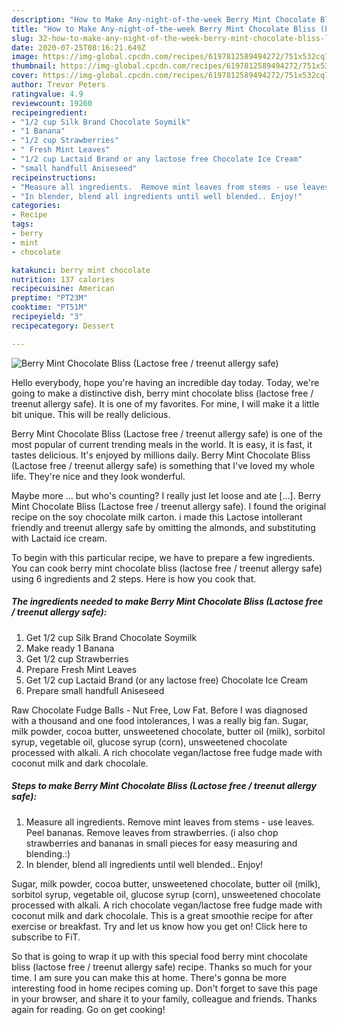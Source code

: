 ```yaml
---
description: "How to Make Any-night-of-the-week Berry Mint Chocolate Bliss (Lactose free / treenut allergy safe)"
title: "How to Make Any-night-of-the-week Berry Mint Chocolate Bliss (Lactose free / treenut allergy safe)"
slug: 32-how-to-make-any-night-of-the-week-berry-mint-chocolate-bliss-lactose-free-treenut-allergy-safe
date: 2020-07-25T08:16:21.649Z
image: https://img-global.cpcdn.com/recipes/6197812589494272/751x532cq70/berry-mint-chocolate-bliss-lactose-free-treenut-allergy-safe-recipe-main-photo.jpg
thumbnail: https://img-global.cpcdn.com/recipes/6197812589494272/751x532cq70/berry-mint-chocolate-bliss-lactose-free-treenut-allergy-safe-recipe-main-photo.jpg
cover: https://img-global.cpcdn.com/recipes/6197812589494272/751x532cq70/berry-mint-chocolate-bliss-lactose-free-treenut-allergy-safe-recipe-main-photo.jpg
author: Trevor Peters
ratingvalue: 4.9
reviewcount: 19260
recipeingredient:
- "1/2 cup Silk Brand Chocolate Soymilk"
- "1 Banana"
- "1/2 cup Strawberries"
- " Fresh Mint Leaves"
- "1/2 cup Lactaid Brand or any lactose free Chocolate Ice Cream"
- "small handfull Aniseseed"
recipeinstructions:
- "Measure all ingredients.  Remove mint leaves from stems - use leaves.  Peel bananas.  Remove leaves from strawberries. (i also chop strawberries and bananas in small pieces for easy measuring and blending.:)"
- "In blender, blend all ingredients until well blended.. Enjoy!"
categories:
- Recipe
tags:
- berry
- mint
- chocolate

katakunci: berry mint chocolate 
nutrition: 137 calories
recipecuisine: American
preptime: "PT23M"
cooktime: "PT51M"
recipeyield: "3"
recipecategory: Dessert

---
```



![Berry Mint Chocolate Bliss (Lactose free / treenut allergy safe)](https://img-global.cpcdn.com/recipes/6197812589494272/751x532cq70/berry-mint-chocolate-bliss-lactose-free-treenut-allergy-safe-recipe-main-photo.jpg)

Hello everybody, hope you're having an incredible day today. Today, we're going to make a distinctive dish, berry mint chocolate bliss (lactose free / treenut allergy safe). It is one of my favorites. For mine, I will make it a little bit unique. This will be really delicious.

Berry Mint Chocolate Bliss (Lactose free / treenut allergy safe) is one of the most popular of current trending meals in the world. It is easy, it is fast, it tastes delicious. It's enjoyed by millions daily. Berry Mint Chocolate Bliss (Lactose free / treenut allergy safe) is something that I've loved my whole life. They're nice and they look wonderful.

Maybe more … but who&#39;s counting? I really just let loose and ate […]. Berry Mint Chocolate Bliss (Lactose free / treenut allergy safe). I found the original recipe on the soy chocolate milk carton. i made this Lactose intollerant friendly and treenut allergy safe by omitting the almonds, and substituting with Lactaid ice cream.


To begin with this particular recipe, we have to prepare a few ingredients. You can cook berry mint chocolate bliss (lactose free / treenut allergy safe) using 6 ingredients and 2 steps. Here is how you cook that.

<!--inarticleads1-->

##### The ingredients needed to make Berry Mint Chocolate Bliss (Lactose free / treenut allergy safe):

1. Get 1/2 cup Silk Brand Chocolate Soymilk
1. Make ready 1 Banana
1. Get 1/2 cup Strawberries
1. Prepare  Fresh Mint Leaves
1. Get 1/2 cup Lactaid Brand (or any lactose free) Chocolate Ice Cream
1. Prepare small handfull Aniseseed


Raw Chocolate Fudge Balls - Nut Free, Low Fat. Before I was diagnosed with a thousand and one food intolerances, I was a really big fan. Sugar, milk powder, cocoa butter, unsweetened chocolate, butter oil (milk), sorbitol syrup, vegetable oil, glucose syrup (corn), unsweetened chocolate processed with alkali. A rich chocolate vegan/lactose free fudge made with coconut milk and dark chocolale. 

<!--inarticleads2-->

##### Steps to make Berry Mint Chocolate Bliss (Lactose free / treenut allergy safe):

1. Measure all ingredients.  Remove mint leaves from stems - use leaves.  Peel bananas.  Remove leaves from strawberries. (i also chop strawberries and bananas in small pieces for easy measuring and blending.:)
1. In blender, blend all ingredients until well blended.. Enjoy!


Sugar, milk powder, cocoa butter, unsweetened chocolate, butter oil (milk), sorbitol syrup, vegetable oil, glucose syrup (corn), unsweetened chocolate processed with alkali. A rich chocolate vegan/lactose free fudge made with coconut milk and dark chocolale. This is a great smoothie recipe for after exercise or breakfast. Try and let us know how you get on! Click here to subscribe to FiT. 

So that is going to wrap it up with this special food berry mint chocolate bliss (lactose free / treenut allergy safe) recipe. Thanks so much for your time. I am sure you can make this at home. There's gonna be more interesting food in home recipes coming up. Don't forget to save this page in your browser, and share it to your family, colleague and friends. Thanks again for reading. Go on get cooking!
